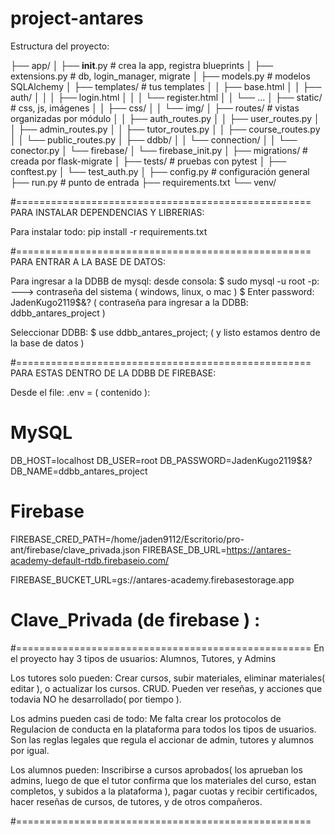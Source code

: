 # project-antares

Estructura del proyecto:

├── app/
│   ├── __init__.py        # crea la app, registra blueprints
│   ├── extensions.py      # db, login_manager, migrate
│   ├── models.py          # modelos SQLAlchemy
│   ├── templates/         # tus templates
│   │   ├── base.html
│   │   ├── auth/
│   │   │   ├── login.html
│   │   │   └── register.html
│   │   └── ...
│   ├── static/            # css, js, imágenes
│   │   ├── css/
│   │   └── img/
│   ├── routes/            # vistas organizadas por módulo
│   │   ├── auth_routes.py
│   │   ├── user_routes.py
│   │   ├── admin_routes.py
│   │   ├── tutor_routes.py
│   │   ├── course_routes.py
│   │   └── public_routes.py
│   ├── ddbb/
│   │   └── connection/
│   │       └── conector.py
│   └── firebase/
│       └── firebase_init.py
│
├── migrations/            # creada por flask-migrate
│
├── tests/                 # pruebas con pytest
│   ├── conftest.py
│   └── test_auth.py
│
├── config.py              # configuración general
├── run.py                 # punto de entrada
├── requirements.txt
└── venv/




















#===================================================
PARA INSTALAR DEPENDENCIAS Y LIBRERIAS:

Para instalar todo: pip install -r requirements.txt

#===================================================
PARA ENTRAR A LA BASE DE DATOS:

Para ingresar a la DDBB de mysql: 
    desde consola: 
        $ sudo mysql -u root -p: ---> contraseña del sistema ( windows, linux, o mac )
        $ Enter password: JadenKugo2119$&? ( contraseña para ingresar a la DDBB: ddbb_antares_project )

Seleccionar DDBB: $ use ddbb_antares_project; ( y listo estamos dentro de la base de datos )



#===================================================
PARA ESTAS DENTRO DE LA DDBB DE FIREBASE: 


Desde el file: .env = ( contenido ):



# MySQL
DB_HOST=localhost
DB_USER=root
DB_PASSWORD=JadenKugo2119$&?
DB_NAME=ddbb_antares_project

# Firebase
FIREBASE_CRED_PATH=/home/jaden9112/Escritorio/pro-ant/firebase/clave_privada.json
FIREBASE_DB_URL=https://antares-academy-default-rtdb.firebaseio.com/


FIREBASE_BUCKET_URL=gs://antares-academy.firebasestorage.app

# Clave_Privada (de firebase ) :




#===================================================
En el proyecto hay 3 tipos de usuarios: Alumnos, Tutores, y Admins

Los tutores solo pueden: 
            Crear cursos, subir materiales, eliminar materiales( editar ), o actualizar los cursos. CRUD.
            Pueden ver reseñas, y acciones que todavia NO he desarrollado( por tiempo ).


Los admins pueden casi de todo: 
            Me falta crear los protocolos de Regulacion de conducta en la plataforma para todos los tipos de usuarios.
            Son las reglas legales que regula el accionar de admin, tutores y alumnos por igual.

Los alumnos pueden:
            Inscribirse a cursos aprobados( los aprueban los admins, luego de que el tutor confirma que los materiales
             del curso, estan completos, y subidos a la plataforma ), pagar cuotas y recibir certificados, hacer reseñas
              de cursos, de tutores, y de otros compañeros.



#===================================================

